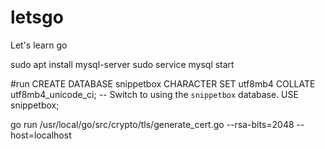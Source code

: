 # letsgo
Let's learn go

sudo apt install mysql-server
sudo service mysql start


#run
CREATE DATABASE snippetbox CHARACTER SET utf8mb4 COLLATE utf8mb4_unicode_ci;
-- Switch to using the `snippetbox` database.
USE snippetbox;

go run /usr/local/go/src/crypto/tls/generate_cert.go --rsa-bits=2048 --host=localhost